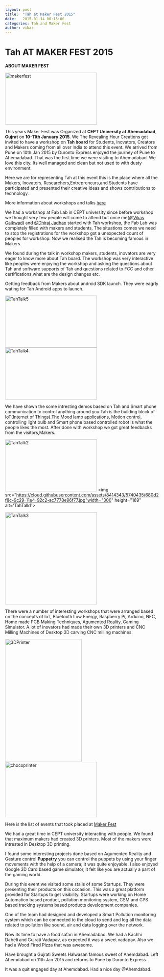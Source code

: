 ```yaml
---
layout: post
title:  "Tah at Maker Fest 2015"
date:   2015-01-14 06:15:00
categories: Tah and Maker Fest
author: vikas 
---
```


Tah AT MAKER FEST 2015
===


**ABOUT MAKER FEST**

<img src="https://cloud.githubusercontent.com/assets/8414343/5739816/88bea81a-9c23-11e4-9737-23ba98c75e63.jpg" width="300" height="169" alt='makerfest'>

This years Maker Fest was Organized at **CEPT University at Ahemadabad, Gujrat** on **10-11th January 2015.** We The Revealing Hour Creations got invited to have a workshop on **Tah board** for Students, Inovators, Creators and Makers coming from all over India to attend this event. We arrived from Pune on 10th Jan 2015 by Duronto Express enjoyed the journey of Pune to Ahemadabad. That was the first time we were visiting to Ahemadabad. We love this city. Its well managed and clean but not used to with dusty environment.

Here we are for representing Tah at this event this is the place where all the Makers, Inovators, Researchers,Entrepreneurs,and Students have participated and presented their creative ideas and shows contributions to technology.

More information about workshops and talks [here](http://www.makerfest.com/speakers/)

We had a workshop at Fab Lab in CEPT university since before workshop we thought very few people will come to attend but once me([@Vikas Gaikwad](https://www.twitter.com/vksgaikwad3)) and [@Dhiraj Jadhao](https://www.twitter.com/dhirajjadhao) started with Tah workshop, the Fab Lab was completely filled with makers and students, The situations comes we need to stop the registrations for the workshop got a unexpected count of peoples for workshop. Now we realised the Tah is becoming famous in Makers.


We found during the talk in workshop makers, students, inovators are very eager to know more about Tah board. The workshop was very interactive like peoples were enjoying the workshop and asking the questions about Tah and software supports of Tah and questions related to FCC and other certifications,what are the design changes etc.

Getting feedback from Makers about android SDK launch. They were eagrly wating for Tah Android apps to launch.
 
<img src="https://cloud.githubusercontent.com/assets/8414343/5740246/a8910198-9c27-11e4-84c9-3c5a58a92f7a.jpg" width="300" height="169" alt='TahTalk5'> <img src="https://cloud.githubusercontent.com/assets/8414343/5740347/9bd5c41a-9c28-11e4-94b1-b04de2a16d7e.jpg" width="300" height="169" alt='TahTalk4'>

We have shown the some intresting demos based on Tah and Smart phone communication to control anything around you.Tah is the building block of IoT(Internet of Things).The Mood lamp applications, Motion control, controlling light bulb and Smart phone based controlled robot is what the people likes the most. After done with workshop we got great feedbacks from the visitors,Makers.

<img src="https://cloud.githubusercontent.com/assets/8414343/5740399/18fb2c5a-9c29-11e4-8016-f250441ee324.jpg" width="300" height="169" alt='TahTalk2'> <img src="https://cloud.githubusercontent.com/assets/8414343/5740435/680d2f8c-9c29-11e4-92c2-ac7778e96f77.jpg"width="300" height="169" alt='TahTalk1'>

<img src="https://cloud.githubusercontent.com/assets/8414343/5740506/0bb9fc78-9c2a-11e4-978b-2d2f5789dad2.jpg" width="300" height="300" alt='TahTalk3'>


There were a number of interesting workshops that were arranged based on the concepts of IoT, Bluetooth Low Energy, Raspberry Pi, Arduino, NFC, Home made PCB Making Techniques, Agumented Reality, Gaming Simulator. A lot of inovators had made their own 3D printers and CNC Milling Machines of Desktop 3D carving CNC milling machines.

<img src="https://cloud.githubusercontent.com/assets/8414343/5740564/9414be00-9c2a-11e4-9cec-3cfffe51fbe0.jpg" width="250" height="400" alt='3DPrinter'> <img src="https://cloud.githubusercontent.com/assets/8414343/5740620/00427a04-9c2b-11e4-9e4c-7225c72b60e0.jpg" width="300" height="180	" alt='chocoprinter'>

Here is the list of events that took placed at [Maker Fest](http://www.makerfest.com/workshops/)


We had a great time in CEPT university interacting with people. We found that maximum makers had created 3D printers. Most of the makers were intrested in Desktop 3D printing.

I found some interesting projects done based on Agumented Reality and Gesture control **Puppetry** you can control the puppets by using your finger movements with the help of a camera; it was quite enjoyable. I also enjoyed Google 3D Card based game simulator, it felt like you are actually a part of the gaming world.

During this event we visited some stalls of some Startups. They were presenting their products on this occasion. This was a great platform provided for Startups to get visibility. Startups were working on Home Automation based product, pollution monitoring system, GSM and GPS based tracking systems based products development companies.

One of the team had designed and developed a Smart Pollution monitoring system which can be connected to the cloud to send and log all the data related to pollution like sound, air and data logging over the network.

Now its time to have a food safari in Ahemadabad. We had a Kachhi Dabeli and Gujrati Vadapav, as expected it was a sweet vadapav. Also we had a Wood Fired Pizza that was awesome.

Have brought a Gujrati Sweets Halwasan famous sweet of Ahemdabad. Left Ahemdabad on 11th Jan 2015 and returns to Pune by Duronto Express.

It was a quit engaged day at Ahemdabad. Had a nice day @Ahemdabad.

